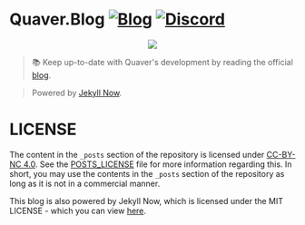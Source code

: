 
# Quaver.Blog [![Blog](https://img.shields.io/badge/Blog-Read-blue.svg)](https://blog.quavergame.com) [![Discord](https://discordapp.com/api/guilds/354206121386573824/widget.png?style=shield)](https://discord.gg/nJa8VFr)

<p align="center"> 
  <img src="https://eggplants.org/9du6q8.jpg">
</p>

>📚 Keep up-to-date with Quaver's development by reading the official [blog](https://blog.quavergame.com/).

>Powered by [Jekyll Now](http://www.jekyllnow.com/).

# LICENSE

The content in the `_posts` section of the repository is licensed under [CC-BY-NC 4.0](https://creativecommons.org/licenses/by-nc/4.0/legalcode). See the [POSTS_LICENSE](https://github.com/Swan/Quaver.Blog/blob/master/POSTS_LICENSE.md) file for more information regarding this. In short, you may use the contents in the `_posts` section of the repository as long as it is not in a commercial manner.

This blog is also powered by Jekyll Now, which is licensed under the MIT LICENSE - which you can view [here](https://github.com/Swan/Quaver.Blog/blob/master/LICENSE).
